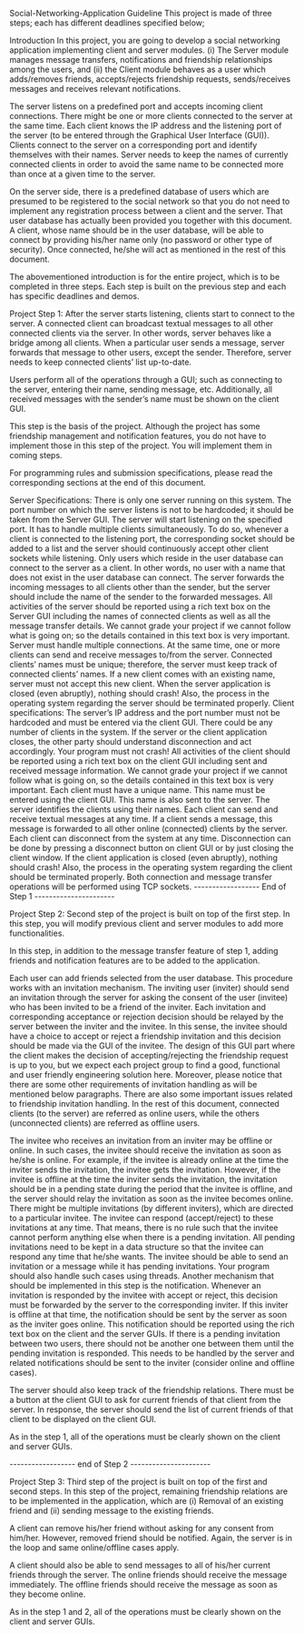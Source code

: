 Social-Networking-Application
Guideline This project is made of three steps; each has different deadlines specified below;

Introduction
In this project, you are going to develop a social networking application implementing client and server modules. (i) The Server module manages message transfers, notifications and friendship relationships among the users, and (ii) the Client module behaves as a user which adds/removes friends, accepts/rejects friendship requests, sends/receives messages and receives relevant notifications.

The server listens on a predefined port and accepts incoming client connections. There might be one or more clients connected to the server at the same time. Each client knows the IP address and the listening port of the server (to be entered through the Graphical User Interface (GUI)). Clients connect to the server on a corresponding port and identify themselves with their names. Server needs to keep the names of currently connected clients in order to avoid the same name to be connected more than once at a given time to the server.

On the server side, there is a predefined database of users which are presumed to be registered to the social network so that you do not need to implement any registration process between a client and the server. That user database has actually been provided you together with this document. A client, whose name should be in the user database, will be able to connect by providing his/her name only (no password or other type of security). Once connected, he/she will act as mentioned in the rest of this document.

The abovementioned introduction is for the entire project, which is to be completed in three steps. Each step is built on the previous step and each has specific deadlines and demos.

Project Step 1:
After the server starts listening, clients start to connect to the server. A connected client can broadcast textual messages to all other connected clients via the server. In other words, server behaves like a bridge among all clients. When a particular user sends a message, server forwards that message to other users, except the sender. Therefore, server needs to keep connected clients’ list up-to-date.

Users perform all of the operations through a GUI; such as connecting to the server, entering their name, sending message, etc. Additionally, all received messages with the sender’s name must be shown on the client GUI.

This step is the basis of the project. Although the project has some friendship management and notification features, you do not have to implement those in this step of the project. You will implement them in coming steps.

For programming rules and submission specifications, please read the corresponding sections at the end of this document.

Server Specifications:
There is only one server running on this system.
The port number on which the server listens is not to be hardcoded; it should be taken from the Server GUI.
The server will start listening on the specified port. It has to handle multiple clients simultaneously. To do so, whenever a client is connected to the listening port, the corresponding socket should be added to a list and the server should continuously accept other client sockets while listening.
Only users which reside in the user database can connect to the server as a client. In other words, no user with a name that does not exist in the user database can connect.
The server forwards the incoming messages to all clients other than the sender, but the server should include the name of the sender to the forwarded messages.
All activities of the server should be reported using a rich text box on the Server GUI including the names of connected clients as well as all the message transfer details. We cannot grade your project if we cannot follow what is going on; so the details contained in this text box is very important.
Server must handle multiple connections. At the same time, one or more clients can send and receive messages to/from the server. Connected clients’ names must be unique; therefore, the server must keep track of connected clients’ names. If a new client comes with an existing name, server must not accept this new client.
When the server application is closed (even abruptly), nothing should crash! Also, the process in the operating system regarding the server should be terminated properly.
Client specifications:
The server’s IP address and the port number must not be hardcoded and must be entered via the client GUI.
There could be any number of clients in the system.
If the server or the client application closes, the other party should understand disconnection and act accordingly. Your program must not crash!
All activities of the client should be reported using a rich text box on the client GUI including sent and received message information. We cannot grade your project if we cannot follow what is going on, so the details contained in this text box is very important.
Each client must have a unique name. This name must be entered using the client GUI. This name is also sent to the server. The server identifies the clients using their names.
Each client can send and receive textual messages at any time. If a client sends a message, this message is forwarded to all other online (connected) clients by the server.
Each client can disconnect from the system at any time. Disconnection can be done by pressing a disconnect button on client GUI or by just closing the client window.
If the client application is closed (even abruptly), nothing should crash! Also, the process in the operating system regarding the client should be terminated properly.
Both connection and message transfer operations will be performed using TCP sockets.
------------------ End of Step 1 ----------------------

Project Step 2:
Second step of the project is built on top of the first step. In this step, you will modify previous client and server modules to add more functionalities.

In this step, in addition to the message transfer feature of step 1, adding friends and notification features are to be added to the application.

Each user can add friends selected from the user database. This procedure works with an invitation mechanism. The inviting user (inviter) should send an invitation through the server for asking the consent of the user (invitee) who has been invited to be a friend of the inviter. Each invitation and corresponding acceptance or rejection decision should be relayed by the server between the inviter and the invitee. In this sense, the invitee should have a choice to accept or reject a friendship invitation and this decision should be made via the GUI of the invitee. The design of this GUI part where the client makes the decision of accepting/rejecting the friendship request is up to you, but we expect each project group to find a good, functional and user friendly engineering solution here. Moreover, please notice that there are some other requirements of invitation handling as will be mentioned below paragraphs. There are also some important issues related to friendship invitation handling. In the rest of this document, connected clients (to the server) are referred as online users, while the others (unconnected clients) are referred as offline users.

The invitee who receives an invitation from an inviter may be offline or online. In such cases, the invitee should receive the invitation as soon as he/she is online. For example, if the invitee is already online at the time the inviter sends the invitation, the invitee gets the invitation. However, if the invitee is offline at the time the inviter sends the invitation, the invitation should be in a pending state during the period that the invitee is offline, and the server should relay the invitation as soon as the invitee becomes online.
There might be multiple invitations (by different inviters), which are directed to a particular invitee. The invitee can respond (accept/reject) to these invitations at any time. That means, there is no rule such that the invitee cannot perform anything else when there is a pending invitation. All pending invitations need to be kept in a data structure so that the invitee can respond any time that he/she wants.
The invitee should be able to send an invitation or a message while it has pending invitations. Your program should also handle such cases using threads.
Another mechanism that should be implemented in this step is the notification. Whenever an invitation is responded by the invitee with accept or reject, this decision must be forwarded by the server to the corresponding inviter. If this inviter is offline at that time, the notification should be sent by the server as soon as the inviter goes online. This notification should be reported using the rich text box on the client and the server GUIs.
If there is a pending invitation between two users, there should not be another one between them until the pending invitation is responded. This needs to be handled by the server and related notifications should be sent to the inviter (consider online and offline cases).

The server should also keep track of the friendship relations. There must be a button at the client GUI to ask for current friends of that client from the server. In response, the server should send the list of current friends of that client to be displayed on the client GUI.

As in the step 1, all of the operations must be clearly shown on the client and server GUIs.

------------------ end of Step 2 ----------------------

Project Step 3:
Third step of the project is built on top of the first and second steps. In this step of the project, remaining friendship relations are to be implemented in the application, which are (i) Removal of an existing friend and (ii) sending message to the existing friends.

A client can remove his/her friend without asking for any consent from him/her. However, removed friend should be notified. Again, the server is in the loop and same online/offline cases apply.

A client should also be able to send messages to all of his/her current friends through the server. The online friends should receive the message immediately. The offline friends should receive the message as soon as they become online.

As in the step 1 and 2, all of the operations must be clearly shown on the client and server GUIs.
